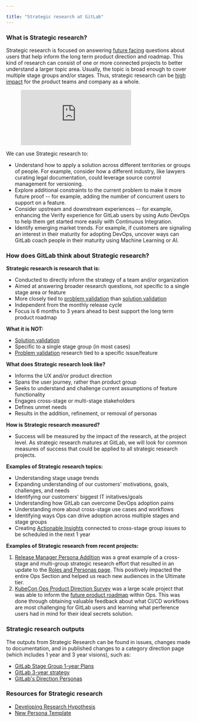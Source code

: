 ```yaml
---

title: "Strategic research at GitLab"
---
```








### What is Strategic research?

Strategic research is focused on answering [future facing](https://about.gitlab.com/handbook/product/ux/product-design/ux-roadmaps/#timeframe) questions about users that help inform the long term product direction and roadmap. This kind of research can consist of one or more connected projects to better understand a larger topic area. Usually, the topic is broad enough to cover multiple stage groups and/or stages. Thus, strategic research can be [high impact](https://uxdesign.cc/how-to-be-a-more-strategic-55915d8e9ef7) for the product teams and company as a whole.

<figure class="video_container">
  <iframe src="https://www.youtube.com/embed/pYJEiC9Cs-A" frameborder="0" allowfullscreen="true"> </iframe>
</figure>

We can use Strategic research to:

- Understand how to apply a solution across different territories or groups of people. For example, consider how a different industry, like lawyers curating legal documentation, could leverage source control management for versioning.
- Explore additional constraints to the current problem to make it more future proof -- for example, adding the number of concurrent users to support on a feature.  
- Consider upstream and downstream experiences -- for example, enhancing the Verify experience for GitLab users by using Auto DevOps to help them get started more easily with Continuous Integration.
- Identify emerging market trends. For example, if customers are signaling an interest in their maturity for adopting DevOps, uncover ways can GitLab coach people in their maturity using Machine Learning or AI.


### How does GitLab think about Strategic research?

**Strategic research is research that is:**
- Conducted to directly inform the strategy of a team and/or organization
- Aimed at answering broader research questions, not specific to a single stage area or feature
- More closely tied to [problem validation](/handbook/product/ux/ux-research/problem-validation-and-methods/) than [solution validation](/handbook/product/ux/ux-research/solution-validation-and-methods/)
- Independent from the monthly release cycle
- Focus is 6 months to 3 years ahead to best support the long term product roadmap

**What it is NOT:**
- [Solution validation](/handbook/product/ux/ux-research/solution-validation-and-methods/)
- Specific to a single stage group (in most cases)
- [Problem validation](/handbook/product/ux/ux-research/problem-validation-and-methods/) research tied to a specific issue/feature

**What does Strategic research look like?**
- Informs the UX and/or product direction
- Spans the user journey, rather than product group
- Seeks to understand and challenge current assumptions of feature functionality
- Engages cross-stage or multi-stage stakeholders
- Defines unmet needs
- Results in the addition, refinement, or removal of personas

**How is Strategic research measured?**
- Success will be measured by the impact of the research, at the project level.  As strategic research matures at GitLab, we will look for common measures of success that could be applied to all strategic research projects.

**Examples of Strategic research topics:**
- Understanding stage usage trends
- Expanding understanding of our customers' motivations, goals, challenges, and needs
- Identifying our customers' biggest IT initatives/goals
- Understanding how GitLab can overcome DevOps adoption pains
- Understanding more about cross-stage use cases and workflows
- Identifying ways Ops can drive adoption across multiple stages and stage groups
- Creating [Actionable Insights](/handbook/product/ux/ux-research/research-insights/) connected to cross-stage group issues to be scheduled in the next 1 year

**Examples of Strategic research from recent projects:**
1. [Release Manager Persona Addition](https://gitlab.com/gitlab-org/ux-research/-/issues/316) was a great example of a cross-stage and multi-group strategic research effort that resulted in an update to the [Roles and Personas page](https://about.gitlab.com/handbook/product/personas/). This positively impacted the entire Ops Section and helped us reach new audiences in the Ultimate tier.
1. [KubeCon Ops Product Direction Survey](https://gitlab.com/gitlab-org/ux-research/-/issues/1740) was a large scale project that was able to inform the [future product roadmap](https://about.gitlab.com/blog/2022/05/31/the-kubecon-summary-from-a-product-perspective/) within Ops. This was done through obtaining valuable feedback about what CI/CD workflows are most challenging for GitLab users and learning what perference users had in mind for their ideal secrets solution.

### Strategic research outputs

The outputs from Strategic Research can be found in issues, changes made to documentation, and in published changes to a category direction page (which includes 1 year and 3 year visions), such as:

- [GitLab Stage Group 1-year Plans](https://about.gitlab.com/direction/ops/#one-year-plans)
- [GitLab 3-year strategy](https://about.gitlab.com/direction/#3-year-strategy)
- [GitLab's Direction Personas](https://about.gitlab.com/direction/#personas)


### Resources for Strategic research

- [Developing Research Hypothesis](https://dovetailapp.com/projects/1c8ab3b2-5804-4f33-b2d7-80a7420f36cb)
- [New Persona Template](https://dovetailapp.com/projects/922698a3-e770-45bb-8fe1-6aee240f1df9)
